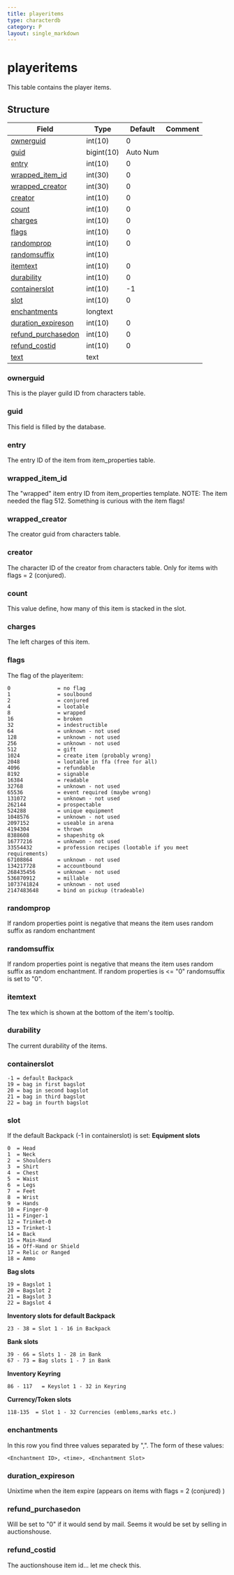 ```yaml
---
title: playeritems
type: characterdb
category: P
layout: single_markdown
---
```


# playeritems
This table contains the player items.

## Structure

Field                                     | Type       | Default  | Comment
----------------------------------------- | ---------- | -------- | -------
[ownerguid](#ownerguid)                   | int(10)    | 0        |        
[guid](#guid)                             | bigint(10) | Auto Num |        
[entry](#entry)                           | int(10)    | 0        |        
[wrapped_item_id](#wrapped_item_id)       | int(30)    | 0        |        
[wrapped_creator](#wrapped_creator)       | int(30)    | 0        |        
[creator](#creator)                       | int(10)    | 0        |        
[count](#count)                           | int(10)    | 0        |        
[charges](#charges)                       | int(10)    | 0        |        
[flags](#flags)                           | int(10)    | 0        |        
[randomprop](#randomprop)                 | int(10)    | 0        |        
[randomsuffix](#randomsuffix)             | int(10)    |          |        
[itemtext](#itemtext)                     | int(10)    | 0        |        
[durability](#durability)                 | int(10)    | 0        |        
[containerslot](#containerslot)           | int(10)    |  -1      |        
[slot](#slot)                             | int(10)    | 0        |        
[enchantments](#enchantments)             | longtext   |          |        
[duration_expireson](#duration_expireson) | int(10)    | 0        |        
[refund_purchasedon](#refund_purchasedon) | int(10)    | 0        |        
[refund_costid](#refund_costid)           | int(10)    | 0        |        
[text](#text)                             | text       |          |        

### ownerguid

This is the player guild ID from characters table.

### guid

This field is filled by the database.

### entry

The entry ID of the item from item_properties table.

### wrapped_item_id

The "wrapped" item entry ID from item_properties template.
NOTE: The item needed the flag 512. Something is curious with the item flags!

### wrapped_creator

The creator guid from characters table.

### creator

The character ID of the creator from characters table. Only for items with flags = 2 (conjured).

### count

This value define, how many of this item is stacked in the slot.

### charges

The left charges of this item.

### flags

The flag of the playeritem:

    0               = no flag
    1               = soulbound
    2               = conjured
    4               = lootable
    8               = wrapped
    16              = broken
    32              = indestructible
    64              = unknown - not used
    128             = unknown - not used
    256             = unknown - not used
    512             = gift
    1024            = create item (probably wrong)
    2048            = lootable in ffa (free for all)
    4096            = refundable
    8192            = signable
    16384           = readable
    32768           = unknown - not used
    65536           = event required (maybe wrong)
    131072          = unknown - not used
    262144          = prospectable
    524288          = unique equipment
    1048576         = unknown - not used
    2097152         = useable in arena
    4194304         = thrown
    8388608         = shapeshitg ok
    16777216        = unknwon - not used
    33554432        = profession recipes (lootable if you meet requirements)
    67108864        = unknown - not used
    134217728       = accountbound
    268435456       = unknown - not used
    536870912       = millable
    1073741824      = unknown - not used
    2147483648      = bind on pickup (tradeable)

### randomprop

If random properties point is negative that means the item uses random suffix as random enchantment

### randomsuffix

If random properties point is negative that means the item uses random suffix as random enchantment.
If random properties is <= "0" randomsuffix is set to "0".

### itemtext

The tex which is shown at the bottom of the item's tooltip.

### durability

The current durability of the items.

### containerslot

    -1 = default Backpack
    19 = bag in first bagslot
    20 = bag in second bagslot
    21 = bag in third bagslot
    22 = bag in fourth bagslot

### slot

If the default Backpack (-1 in containerslot) is set:
**Equipment slots**

    0  = Head
    1  = Neck
    2  = Shoulders
    3  = Shirt
    4  = Chest
    5  = Waist
    6  = Legs
    7  = Feet
    8  = Wrist
    9  = Hands
    10 = Finger-0
    11 = Finger-1
    12 = Trinket-0
    13 = Trinket-1
    14 = Back
    15 = Main-Hand
    16 = Off-Hand or Shield
    17 = Relic or Ranged
    18 = Ammo

**Bag slots**

    19 = Bagslot 1
    20 = Bagslot 2
    21 = Bagslot 3
    22 = Bagslot 4

**Inventory slots for default Backpack**

    23 - 38 = Slot 1 - 16 in Backpack

**Bank slots**

    39 - 66 = Slots 1 - 28 in Bank
    67 - 73 = Bag slots 1 - 7 in Bank

**Inventory Keyring**

    86 - 117   = Keyslot 1 - 32 in Keyring

**Currency/Token slots**

    118-135  = Slot 1 - 32 Currencies (emblems,marks etc.)

### enchantments

In this row you find three values separated by ",".
The form of these values:

```
<Enchantment ID>, <time>, <Enchantment Slot>
```

### duration_expireson

Unixtime when the item expire (appears on items with flags = 2 (conjured) )

### refund_purchasedon

Will be set to "0" if it would send by mail. Seems it would be set by selling in auctionshouse.

### refund_costid

The auctionshouse item id... let me check this.
